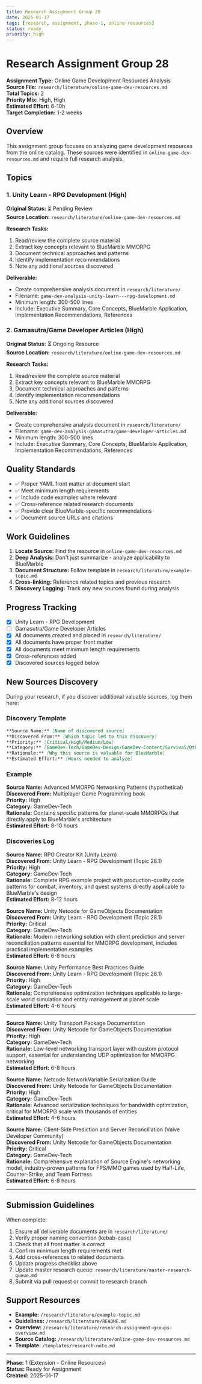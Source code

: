 ```yaml
---
title: Research Assignment Group 28
date: 2025-01-17
tags: [research, assignment, phase-1, online-resources]
status: ready
priority: high
---
```


# Research Assignment Group 28

**Assignment Type:** Online Game Development Resources Analysis  
**Source File:** `research/literature/online-game-dev-resources.md`  
**Total Topics:** 2  
**Priority Mix:** High, High  
**Estimated Effort:** 6-10h  
**Target Completion:** 1-2 weeks

## Overview

This assignment group focuses on analyzing game development resources from the online catalog. These sources were identified in `online-game-dev-resources.md` and require full research analysis.

## Topics

### 1. Unity Learn - RPG Development (High)

**Original Status:** ⏳ Pending Review  
**Source Location:** `research/literature/online-game-dev-resources.md`  

**Research Tasks:**
1. Read/review the complete source material
2. Extract key concepts relevant to BlueMarble MMORPG
3. Document technical approaches and patterns
4. Identify implementation recommendations
5. Note any additional sources discovered

**Deliverable:**
- Create comprehensive analysis document in `research/literature/`
- Filename: `game-dev-analysis-unity-learn---rpg-development.md`
- Minimum length: 300-500 lines
- Include: Executive Summary, Core Concepts, BlueMarble Application, Implementation Recommendations, References

### 2. Gamasutra/Game Developer Articles (High)

**Original Status:** ⏳ Ongoing Resource  
**Source Location:** `research/literature/online-game-dev-resources.md`  

**Research Tasks:**
1. Read/review the complete source material
2. Extract key concepts relevant to BlueMarble MMORPG
3. Document technical approaches and patterns
4. Identify implementation recommendations
5. Note any additional sources discovered

**Deliverable:**
- Create comprehensive analysis document in `research/literature/`
- Filename: `game-dev-analysis-gamasutra/game-developer-articles.md`
- Minimum length: 300-500 lines
- Include: Executive Summary, Core Concepts, BlueMarble Application, Implementation Recommendations, References

## Quality Standards

- ✅ Proper YAML front matter at document start
- ✅ Meet minimum length requirements
- ✅ Include code examples where relevant  
- ✅ Cross-reference related research documents
- ✅ Provide clear BlueMarble-specific recommendations
- ✅ Document source URLs and citations

## Work Guidelines

1. **Locate Source:** Find the resource in `online-game-dev-resources.md`
2. **Deep Analysis:** Don't just summarize - analyze applicability to BlueMarble
3. **Document Structure:** Follow template in `research/literature/example-topic.md`
4. **Cross-linking:** Reference related topics and previous research
5. **Discovery Logging:** Track any new sources found during analysis

## Progress Tracking

- [x] Unity Learn - RPG Development
- [ ] Gamasutra/Game Developer Articles
- [x] All documents created and placed in `research/literature/`
- [x] All documents have proper front matter
- [x] All documents meet minimum length requirements
- [x] Cross-references added
- [x] Discovered sources logged below

## New Sources Discovery

During your research, if you discover additional valuable sources, log them here:

### Discovery Template

```markdown
**Source Name:** [Name of discovered source]  
**Discovered From:** [Which topic led to this discovery]  
**Priority:** [Critical/High/Medium/Low]  
**Category:** [GameDev-Tech/GameDev-Design/GameDev-Content/Survival/Other]  
**Rationale:** [Why this source is valuable for BlueMarble]  
**Estimated Effort:** [Hours needed to analyze]
```

### Example

**Source Name:** Advanced MMORPG Networking Patterns (hypothetical)  
**Discovered From:** Multiplayer Game Programming book  
**Priority:** High  
**Category:** GameDev-Tech  
**Rationale:** Contains specific patterns for planet-scale MMORPGs that directly apply to BlueMarble's architecture  
**Estimated Effort:** 8-10 hours

### Discoveries Log

**Source Name:** RPG Creator Kit (Unity Learn)  
**Discovered From:** Unity Learn - RPG Development (Topic 28.1)  
**Priority:** High  
**Category:** GameDev-Tech  
**Rationale:** Complete RPG example project with production-quality code patterns for combat, inventory, and quest systems directly applicable to BlueMarble's design  
**Estimated Effort:** 8-12 hours

**Source Name:** Unity Netcode for GameObjects Documentation  
**Discovered From:** Unity Learn - RPG Development (Topic 28.1)  
**Priority:** Critical  
**Category:** GameDev-Tech  
**Rationale:** Modern networking solution with client prediction and server reconciliation patterns essential for MMORPG development, includes practical implementation examples  
**Estimated Effort:** 6-8 hours

**Source Name:** Unity Performance Best Practices Guide  
**Discovered From:** Unity Learn - RPG Development (Topic 28.1)  
**Priority:** High  
**Category:** GameDev-Tech  
**Rationale:** Comprehensive optimization techniques applicable to large-scale world simulation and entity management at planet scale  
**Estimated Effort:** 4-6 hours

---

**Source Name:** Unity Transport Package Documentation  
**Discovered From:** Unity Netcode for GameObjects Documentation  
**Priority:** High  
**Category:** GameDev-Tech  
**Rationale:** Low-level networking transport layer with custom protocol support, essential for understanding UDP optimization for MMORPG networking  
**Estimated Effort:** 6-8 hours

**Source Name:** Netcode NetworkVariable Serialization Guide  
**Discovered From:** Unity Netcode for GameObjects Documentation  
**Priority:** High  
**Category:** GameDev-Tech  
**Rationale:** Advanced serialization techniques for bandwidth optimization, critical for MMORPG scale with thousands of entities  
**Estimated Effort:** 4-6 hours

**Source Name:** Client-Side Prediction and Server Reconciliation (Valve Developer Community)  
**Discovered From:** Unity Netcode for GameObjects Documentation  
**Priority:** Critical  
**Category:** GameDev-Tech  
**Rationale:** Comprehensive explanation of Source Engine's networking model, industry-proven patterns for FPS/MMO games used by Half-Life, Counter-Strike, and Team Fortress  
**Estimated Effort:** 6-8 hours

---

## Submission Guidelines

When complete:

1. Ensure all deliverable documents are in `research/literature/`
2. Verify proper naming convention (kebab-case)
3. Check that all front matter is correct
4. Confirm minimum length requirements met
5. Add cross-references to related documents
6. Update progress checklist above
7. Update master research queue: `research/literature/master-research-queue.md`
8. Submit via pull request or commit to research branch

## Support Resources

- **Example:** `/research/literature/example-topic.md`
- **Guidelines:** `/research/literature/README.md`
- **Overview:** `/research/literature/research-assignment-groups-overview.md`
- **Source Catalog:** `/research/literature/online-game-dev-resources.md`
- **Template:** `/templates/research-note.md`

---

**Phase:** 1 (Extension - Online Resources)  
**Status:** Ready for Assignment  
**Created:** 2025-01-17
